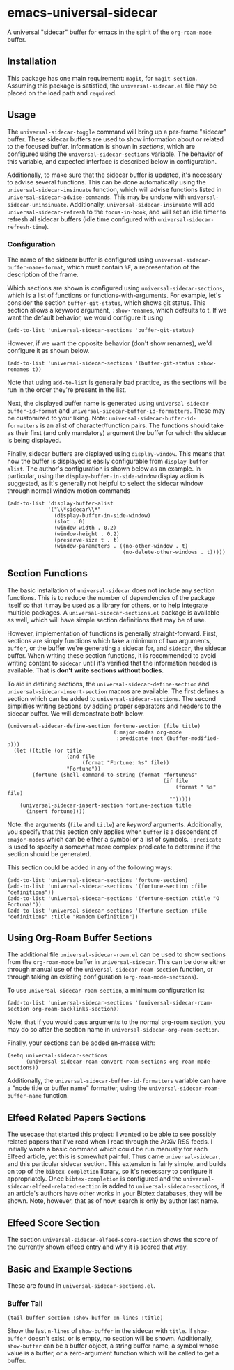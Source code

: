 # emacs-universal-sidecar

A universal "sidecar" buffer for emacs in the spirit of the `org-roam-mode` buffer.

## Installation

This package has one main requirement: `magit`, for `magit-section`.
Assuming this package is satisfied, the `universal-sidecar.el` file may be placed on the load path and `require`d.

## Usage

The `universal-sidecar-toggle` command will bring up a per-frame "sidecar" buffer.
These sidecar buffers are used to show information about or related to the focused buffer.
Information is shown in *sections*, which are configured using the `universal-sidecar-sections` variable.
The behavior of this variable, and expected interface is described below in configuration.

Additionally, to make sure that the sidecar buffer is updated, it's necessary to advise several functions.
This can be done automatically using the `universal-sidecar-insinuate` function, which will advise functions listed in `universal-sidecar-advise-commands`.
This may be undone with `universal-sidecar-uninsinuate`.
Additionally, `universal-sidecar-insinuate` will add `universal-sidecar-refresh` to the `focus-in-hook`, and will set an idle timer to refresh all sidecar buffers (idle time configured with `universal-sidecar-refresh-time`).

### Configuration

The name of the sidecar buffer is configured using `universal-sidecar-buffer-name-format`, which must contain `%F`, a representation of the description of the frame.

Which sections are shown is configured using `universal-sidecar-sections`, which is a list of functions or functions-with-arguments.
For example, let's consider the section `buffer-git-status`, which shows git status.
This section allows a keyword argument, `:show-renames`, which defaults to t.
If we want the default behavior, we would configure it using

```elisp
(add-to-list 'universal-sidecar-sections 'buffer-git-status)
```

However, if we want the opposite behavior (don't show renames), we'd configure it as shown below.

```elisp
(add-to-list 'universal-sidecar-sections '(buffer-git-status :show-renames t))
```

Note that using `add-to-list` is generally bad practice, as the sections will be run in the order they're present in the list.

Next, the displayed buffer name is generated using `universal-sidecar-buffer-id-format` and `universal-sidecar-buffer-id-formatters`.
These may be customized to your liking.
Note: `universal-sidecar-buffer-id-formatters` is an alist of character/function pairs.
The functions should take as their first (and only mandatory) argument the buffer for which the sidecar is being displayed.

Finally, sidecar buffers are displayed using `display-window`.
This means that how the buffer is displayed is easily configurable from `display-buffer-alist`.
The author's configuration is shown below as an example.
In particular, using the `display-buffer-in-side-window` display action is suggested, as it's generally not helpful to select the sidecar window through normal window motion commands

```elisp
(add-to-list 'display-buffer-alist
             '("\\*sidecar\\*"
               (display-buffer-in-side-window)
               (slot . 0)
               (window-width . 0.2)
               (window-height . 0.2)
               (preserve-size t . t)
               (window-parameters . ((no-other-window . t)
                                     (no-delete-other-windows . t)))))
```

## Section Functions

The basic installation of `universal-sidecar` does not include any section functions.
This is to reduce the number of dependencies of the package itself so that it may be used as a library for others, or to help integrate multiple packages.
A `universal-sidecar-sections.el` package is available as well, which will have simple section definitions that may be of use.

However, implementation of functions is generally straight-forward.
First, sections are simply functions which take a minimum of two arguments, `buffer`, or the buffer we're generating a sidecar for, and `sidecar`, the sidecar buffer.
When writing these section functions, it is recommended to avoid writing content to `sidecar` until it's verified that the information needed is available.
That is **don't write sections without bodies**.

To aid in defining sections, the `universal-sidecar-define-section` and `universal-sidecar-insert-section` macros are available.
The first defines a section which can be added to `universal-sidecar-sections`.
The second simplifies writing sections by adding proper separators and headers to the sidecar buffer.
We will demonstrate both below.

```elisp
(universal-sidecar-define-section fortune-section (file title)
                                  (:major-modes org-mode
                                   :predicate (not (buffer-modified-p)))
  (let ((title (or title
                   (and file
                        (format "Fortune: %s" file))
                   "Fortune"))
        (fortune (shell-command-to-string (format "fortune%s"
                                                  (if file
                                                      (format " %s" file)
                                                    "")))))
    (universal-sidecar-insert-section fortune-section title
      (insert fortune))))
```

Note: the arguments (`file` and  `title`) are *keyword* arguments.
Additionally, you specify that this section only applies when `buffer` is a descendent of `:major-modes` which can be either a symbol or a list of symbols.
`:predicate` is used to specify a somewhat more complex predicate to determine if the section should be generated.

This section could be added in any of the following ways:

```elisp
(add-to-list 'universal-sidecar-sections 'fortune-section)
(add-to-list 'universal-sidecar-sections '(fortune-section :file "definitions"))
(add-to-list 'universal-sidecar-sections '(fortune-section :title "O Fortuna!"))
(add-to-list 'universal-sidecar-sections '(fortune-section :file "definitions" :title "Random Definition"))
```

## Using Org-Roam Buffer Sections

The additional file `universal-sidecar-roam.el` can be used to show sections from the `org-roam-mode` buffer in `universal-sidecar`.
This can be done either through manual use of the `universal-sidecar-roam-section` function, or through taking an existing configuration (`org-roam-mode-sections`).

To use `universal-sidecar-roam-section`, a minimum configuration is:

```elisp
(add-to-list 'universal-sidecar-sections '(universal-sidecar-roam-section org-roam-backlinks-section))
```

Note, that if you would pass arguments to the normal org-roam section, you may do so after the section name in `universal-sidecar-org-roam-section`.

Finally, your sections can be added en-masse with:

```elisp
(setq universal-sidecar-sections
      (universal-sidecar-roam-convert-roam-sections org-roam-mode-sections))
```

Additionally, the `universal-sidecar-buffer-id-formatters` variable can have a "node title or buffer name" formatter, using the `universal-sidecar-roam-buffer-name` function.

## Elfeed Related Papers Sections

The usecase that started this project: I wanted to be able to see possibly related papers that I've read when I read through the ArXiv RSS feeds.
I initially wrote a basic command which could be run manually for each Elfeed article, yet this is somewhat painful.
Thus came `universal-sidecar`, and this particular sidecar section.
This extension is fairly simple, and builds on top of the `bibtex-completion` library, so it's necessary to configure it appropriately.
Once `bibtex-completion` is configured and the `universal-sidecar-elfeed-related-section` is added to `universal-sidecar-sections`, if an article's authors have other works in your Bibtex databases, they will be shown.
Note, however, that as of now, search is only by author last name.

## Elfeed Score Section

The section `universal-sidecar-elfeed-score-section` shows the score of the currently shown elfeed entry and why it is scored that way.

## Basic and Example Sections

These are found in `universal-sidecar-sections.el`.

### Buffer Tail

`(tail-buffer-section :show-buffer :n-lines :title)`

Show the last `n-lines` of `show-buffer` in the sidecar with `title`.
If `show-buffer` doesn't exist, or is empty, no section will be shown.
Additionally, `show-buffer` can be a buffer object, a string buffer name, a symbol whose value is a buffer, or a zero-argument function which will be called to get a buffer.
